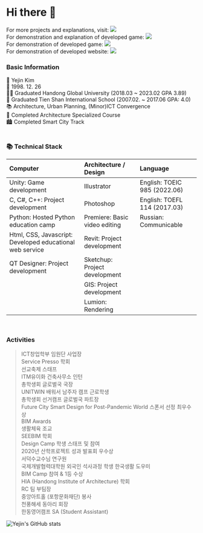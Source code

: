 # Hi there 👋

For more projects and explanations, visit: <a href="https://www.notion.so/About-Me-c1c42421ff1e4c0cae1f0dd59649e37d?pvs=4" target="_blank"><img src="https://img.shields.io/badge/Notion-000000?style=flat-square&logo=Notion&logoColor=white"/></a><br>
For demonstration and explanation of developed game: <a href="https://www.youtube.com/watch?v=DUV6YE9AAIE" target="_blank"><img src="https://img.shields.io/badge/Explanation_Video-FF0000?style=flat-square&logo=YouTube&logoColor=white"/></a><br>
For demonstration of developed game: <a href="https://www.youtube.com/watch?v=SqY8MXK_aIw" target="_blank"><img src="https://img.shields.io/badge/Demonstration_Video-FF0000?style=flat-square&logo=YouTube&logoColor=white"/></a><br>
For demonstration of developed website: <a href="https://youtu.be/SLMIAWHcuYE" target="_blank"><img src="https://img.shields.io/badge/Web_Demonstration-302683?style=flat-square&logo=HTML5&logoColor=white"/></a>

### Basic Information

💙 Yejin Kim <br>
👶  1998. 12. 26 <br>
👨‍🎓  Graduated Handong Global University (2018.03 ~ 2023.02 GPA 3.89) <br>
🏫  Graduated Tien Shan International School (2007.02. ~ 2017.06 GPA: 4.0) <br>
📚  Architecture, Urban Planning, (Minor)ICT Convergence <br>
📐  Completed Architecture Specialized Course <br>
🏙️  Completed Smart City Track <br>
<br>

### 📚 Technical Stack

| Computer | Architecture / Design | Language |
|     :---    |     :---      |          :--- |
| Unity: Game development   | Illustrator     | English: TOEIC 985 (2022.06)    |
| C, C#, C++: Project development    | Photoshop      | English: TOEFL 114 (2017.03)     |
| Python: Hosted Python education camp    | Premiere: Basic video editing       | Russian: Communicable      |
| Html, CSS, Javascript: Developed educational web service    | Revit: Project development       |       |
| QT Designer: Project development    | Sketchup: Project development       |      |
|     | GIS: Project development       |       |
|     | Lumion: Rendering       |       |

<br>

### Activities

> ICT창업학부 임원단 사업장 <br>
> Service Presso 학회 <br>
> 선교축제 스태프 <br>
> ITM유이화 건축사무소 인턴 <br>
> 총학생회 글로벌국 국장 <br>
> UNITWIN 배워서 남주자 캠프 근로학생 <br>
> 총학생회 선거캠프 글로벌국 파트장 <br>
> Future City Smart Design for Post-Pandemic World 스폰서 선정 최우수 상 <br>
> BIM Awards <br>
> 생활체육 조교 <br>
> SEEBIM 학회 <br>
> Design Camp 학생 스태프 및 참여 <br>
> 2020년 산학프로젝트 성과 발표회 우수상 <br>
> 서덕수교수님 연구원 <br>
> 국제개발협력대학원 외국인 석사과정 학생 한국생활 도우미 <br>
> BIM Camp 참여 & 1등 수상 <br>
> HIA (Handong Institute of Architecture) 학회 <br>
> RC 팀 부팀장 <br>
> 중앙아트홀 (포항문화재단) 봉사 <br>
> 천풍해세 동아리 회장 <br>
> 한동영어캠프 SA (Student Assistant) <br>


![Yejin's GitHub stats](https://github-readme-stats.vercel.app/api?username=yejin-eva&show_icons=true&theme=buefy)


<!--
**yejin-eva/yejin-eva** is a ✨ _special_ ✨ repository because its `README.md` (this file) appears on your GitHub profile.

Here are some ideas to get you started:

- 🔭 I’m currently working on ...
- 🌱 I’m currently learning ...
- 👯 I’m looking to collaborate on ...
- 🤔 I’m looking for help with ...
- 💬 Ask me about ...
- 📫 How to reach me: ...
- 😄 Pronouns: ...
- ⚡ Fun fact: ...
-->
